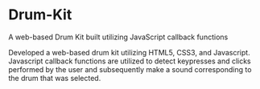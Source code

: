 # Drum-Kit
A web-based Drum Kit built utilizing JavaScript callback functions

Developed a web-based drum kit utilizing HTML5, CSS3, and Javascript. Javascript callback functions are utilized to detect keypresses and clicks performed by the user
and subsequently make a sound corresponding to the drum that was selected.
